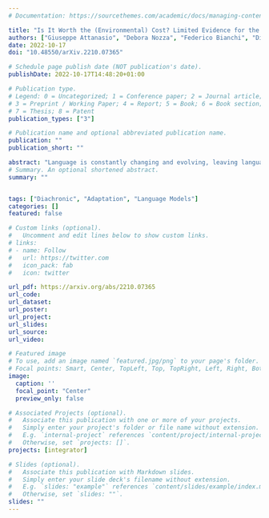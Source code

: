 ```yaml
---
# Documentation: https://sourcethemes.com/academic/docs/managing-content/

title: "Is It Worth the (Environmental) Cost? Limited Evidence for the Benefits of Diachronic Continuous Training"
authors: ["Giuseppe Attanasio", "Debora Nozza", "Federico Bianchi", "Dirk Hovy"]
date: 2022-10-17
doi: "10.48550/arXiv.2210.07365"

# Schedule page publish date (NOT publication's date).
publishDate: 2022-10-17T14:48:20+01:00

# Publication type.
# Legend: 0 = Uncategorized; 1 = Conference paper; 2 = Journal article;
# 3 = Preprint / Working Paper; 4 = Report; 5 = Book; 6 = Book section;
# 7 = Thesis; 8 = Patent
publication_types: ["3"]

# Publication name and optional abbreviated publication name.
publication: ""
publication_short: ""

abstract: "Language is constantly changing and evolving, leaving language models to quickly become outdated, both factually and linguistically. Recent research proposes we continuously update our models using new data. Continuous training allows us to teach language models about new events and facts and changing norms. However, continuous training also means continuous costs. We show there is currently limited evidence for the benefits of continuous training, be it for the actual downstream performance or the environmental cost. Our results show continuous training does not significantly improve performance. While it is clear that, sooner or later, our language models need to be updated, it is unclear when this effort is worth the cost. We call for a critical reflection about when and how to use continuous training and for more benchmarks to support this research direction."
# Summary. An optional shortened abstract.
summary: ""


tags: ["Diachronic", "Adaptation", "Language Models"]
categories: []
featured: false

# Custom links (optional).
#   Uncomment and edit lines below to show custom links.
# links:
# - name: Follow
#   url: https://twitter.com
#   icon_pack: fab
#   icon: twitter

url_pdf: https://arxiv.org/abs/2210.07365
url_code: 
url_dataset:
url_poster:
url_project: 
url_slides:
url_source:
url_video:

# Featured image
# To use, add an image named `featured.jpg/png` to your page's folder.
# Focal points: Smart, Center, TopLeft, Top, TopRight, Left, Right, BottomLeft, Bottom, BottomRight.
image:
  caption: ''
  focal_point: "Center"
  preview_only: false

# Associated Projects (optional).
#   Associate this publication with one or more of your projects.
#   Simply enter your project's folder or file name without extension.
#   E.g. `internal-project` references `content/project/internal-project/index.md`.
#   Otherwise, set `projects: []`.
projects: [integrator]

# Slides (optional).
#   Associate this publication with Markdown slides.
#   Simply enter your slide deck's filename without extension.
#   E.g. `slides: "example"` references `content/slides/example/index.md`.
#   Otherwise, set `slides: ""`.
slides: ""
---
```

